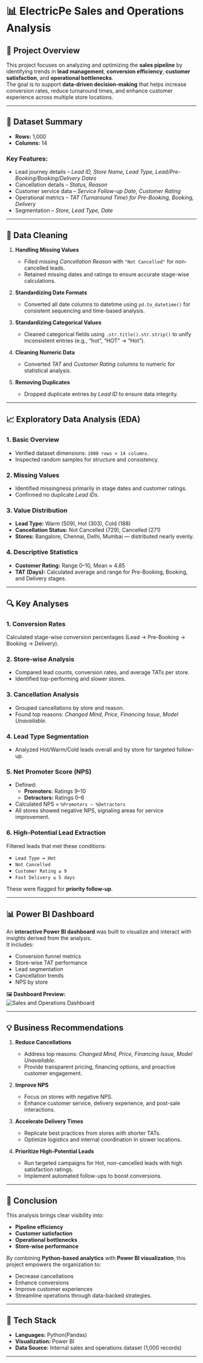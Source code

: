 # 📊 ElectricPe Sales and Operations Analysis

## 🧠 Project Overview
This project focuses on analyzing and optimizing the **sales pipeline** by identifying trends in **lead management**, **conversion efficiency**, **customer satisfaction**, and **operational bottlenecks**.  
The goal is to support **data-driven decision-making** that helps increase conversion rates, reduce turnaround times, and enhance customer experience across multiple store locations.

---

## 📂 Dataset Summary

- **Rows:** 1,000  
- **Columns:** 14  

### Key Features:
- Lead journey details – *Lead ID, Store Name, Lead Type, Lead/Pre-Booking/Booking/Delivery Dates*  
- Cancellation details – *Status, Reason*  
- Customer service data – *Service Follow-up Date, Customer Rating*  
- Operational metrics – *TAT (Turnaround Time) for Pre-Booking, Booking, Delivery*  
- Segmentation – *Store, Lead Type, Date*

---

## 🧹 Data Cleaning

1. **Handling Missing Values**
   - Filled missing *Cancellation Reason* with `"Not Cancelled"` for non-cancelled leads.  
   - Retained missing dates and ratings to ensure accurate stage-wise calculations.

2. **Standardizing Date Formats**
   - Converted all date columns to datetime using `pd.to_datetime()` for consistent sequencing and time-based analysis.

3. **Standardizing Categorical Values**
   - Cleaned categorical fields using `.str.title().str.strip()` to unify inconsistent entries (e.g., “hot”, “HOT” → “Hot”).

4. **Cleaning Numeric Data**
   - Converted *TAT* and *Customer Rating* columns to numeric for statistical analysis.

5. **Removing Duplicates**
   - Dropped duplicate entries by *Lead ID* to ensure data integrity.

---

## 📈 Exploratory Data Analysis (EDA)

### 1. Basic Overview
- Verified dataset dimensions: `1000 rows × 14 columns`.  
- Inspected random samples for structure and consistency.

### 2. Missing Values
- Identified missingness primarily in stage dates and customer ratings.  
- Confirmed no duplicate *Lead IDs*.

### 3. Value Distribution
- **Lead Type:** Warm (509), Hot (303), Cold (188)  
- **Cancellation Status:** Not Cancelled (729), Cancelled (271)  
- **Stores:** Bangalore, Chennai, Delhi, Mumbai — distributed nearly evenly.

### 4. Descriptive Statistics
- **Customer Rating:** Range 0–10, Mean ≈ 4.85  
- **TAT (Days):** Calculated average and range for Pre-Booking, Booking, and Delivery stages.

---

## 🔍 Key Analyses

### 1. Conversion Rates
Calculated stage-wise conversion percentages (Lead → Pre-Booking → Booking → Delivery).

### 2. Store-wise Analysis
- Compared lead counts, conversion rates, and average TATs per store.  
- Identified top-performing and slower stores.

### 3. Cancellation Analysis
- Grouped cancellations by store and reason.  
- Found top reasons: *Changed Mind*, *Price*, *Financing Issue*, *Model Unavailable*.

### 4. Lead Type Segmentation
- Analyzed Hot/Warm/Cold leads overall and by store for targeted follow-up.

### 5. Net Promoter Score (NPS)
- Defined:
  - **Promoters:** Ratings 9–10  
  - **Detractors:** Ratings 0–6  
- Calculated NPS = `%Promoters − %Detractors`  
- All stores showed negative NPS, signaling areas for service improvement.

### 6. High-Potential Lead Extraction
Filtered leads that met these conditions:
- `Lead Type = Hot`  
- `Not Cancelled`  
- `Customer Rating ≥ 9`  
- `Fast Delivery ≤ 5 days`

These were flagged for **priority follow-up**.

---

## 📊 Power BI Dashboard

An **interactive Power BI dashboard** was built to visualize and interact with insights derived from the analysis.  
It includes:
- Conversion funnel metrics  
- Store-wise TAT performance  
- Lead segmentation  
- Cancellation trends  
- NPS by store  

🖼️ **Dashboard Preview:**  
![Sales and Operations Dashboard](sales%20and%20operations%20dashboard.png) 


---

## 💡 Business Recommendations

1. **Reduce Cancellations**
   - Address top reasons: *Changed Mind, Price, Financing Issue, Model Unavailable*.  
   - Provide transparent pricing, financing options, and proactive customer engagement.

2. **Improve NPS**
   - Focus on stores with negative NPS.  
   - Enhance customer service, delivery experience, and post-sale interactions.

3. **Accelerate Delivery Times**
   - Replicate best practices from stores with shorter TATs.  
   - Optimize logistics and internal coordination in slower locations.

4. **Prioritize High-Potential Leads**
   - Run targeted campaigns for Hot, non-cancelled leads with high satisfaction ratings.  
   - Implement automated follow-ups to boost conversions.

---

## 🏁 Conclusion
This analysis brings clear visibility into:
- **Pipeline efficiency**
- **Customer satisfaction**
- **Operational bottlenecks**
- **Store-wise performance**

By combining **Python-based analytics** with **Power BI visualization**, this project empowers the organization to:
- Decrease cancellations  
- Enhance conversions  
- Improve customer experiences  
- Streamline operations through data-backed strategies.

---

## 🧰 Tech Stack
- **Languages:** Python(Pandas)  
- **Visualization:** Power BI  
- **Data Source:** Internal sales and operations dataset (1,000 records)  

---


